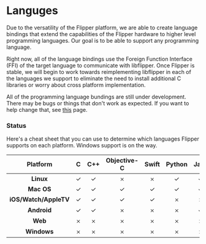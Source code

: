 # Languges

Due to the versatility of the Flipper platform, we are able to create language
bindings that extend the capabilities of the Flipper hardware to higher level
programming languages. Our goal is to be able to support any programming language.

Right now, all of the language bindings use the Foreign Function Interface (FFI)
of the target language to communicate with libflipper. Once Flipper is stable,
we will begin to work towards reimplementing libflipper in each of the languages
we support to eliminate the need to install additional C libraries or worry about
cross platform implementation.

All of the programming language bundings are still under development. There may be
bugs or things that don't work as expected. If you want to help change that, see
[this](https://github.com/flipper-io/flipper/blob/master/CONTRIBUTING.md#high-level-language-bindings)
page.

### Status

Here's a cheat sheet that you can use to determine which languages Flipper supports
on each platform. Windows support is on the way.

| Platform | C | C++ | Objective-C | Swift | Python | Java | Javascript | Haskell | Rust |
| :---: | :---: | :---: | :---: | :---: | :---: |  :---: | :---: | :---: | :---: |
| **Linux** | ✓ | ✓ | 𐄂 | 𐄂 | ✓ | ✓ | ✓ | ✓ | ✓ |
| **Mac OS** | ✓ | ✓ | ✓ | ✓ | ✓ | ✓ | ✓ | ✓ | ✓ |
| **iOS/Watch/AppleTV** | ✓ | ✓ | ✓ | ✓ | 𐄂 | 𐄂 | 𐄂 | 𐄂 | 𐄂 |
| **Android** | ✓ | ✓ | 𐄂 | 𐄂 | 𐄂 | ✓ | 𐄂 | 𐄂 | 𐄂 |
| **Web** | 𐄂 | 𐄂 | 𐄂 | 𐄂 | 𐄂 | 𐄂 | ✓ | 𐄂 | 𐄂 |
| **Windows** | 𐄂 | 𐄂 | 𐄂 | 𐄂 | 𐄂 | 𐄂 | 𐄂 | 𐄂 | 𐄂 |